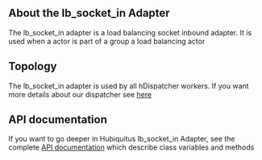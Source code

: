 ## About the lb_socket_in Adapter

The lb_socket_in adapter is a load balancing socket inbound adapter.
It is used when a actor is part of a group a load balancing actor

## Topology

The lb_socket_in adapter is used by all hDispatcher workers.
If you want more details about our dispatcher see [here](https://github.com/hubiquitus/hubiquitus/blob/master/docs/actors/hDispatcher.md)


## API documentation

If you want to go deeper in Hubiquitus lb_socket_in Adapter, see the complete [API documentation](http://coffeedoc.info/github/hubiquitus/hubiquitus/master/) which describe class variables and methods
